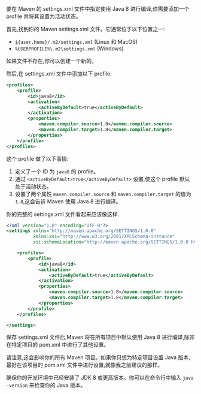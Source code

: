 要在 Maven 的 settings.xml 文件中指定使用 Java 8 进行编译,你需要添加一个 profile 并将其设置为活动状态。

首先,找到你的 Maven settings.xml 文件。它通常位于以下位置之一:

- `${user.home}/.m2/settings.xml` (Linux 和 MacOS)
- `%USERPROFILE%\.m2\settings.xml` (Windows)

如果文件不存在,你可以创建一个新的。

然后,在 settings.xml 文件中添加以下 profile:

```xml
<profiles>
    <profile>
        <id>java8</id>
        <activation>
            <activeByDefault>true</activeByDefault>
        </activation>
        <properties>
            <maven.compiler.source>1.8</maven.compiler.source>
            <maven.compiler.target>1.8</maven.compiler.target>
        </properties>
    </profile>
</profiles>
```

这个 profile 做了以下事情:

1. 定义了一个 ID 为 `java8` 的 profile。
2. 通过 `<activeByDefault>true</activeByDefault>` 设置,使这个 profile 默认处于活动状态。
3. 设置了两个属性 `maven.compiler.source` 和 `maven.compiler.target` 的值为 `1.8`,这会告诉 Maven 使用 Java 8 进行编译。

你的完整的 settings.xml 文件看起来应该像这样:

```xml
<?xml version="1.0" encoding="UTF-8"?>
<settings xmlns="http://maven.apache.org/SETTINGS/1.0.0"
          xmlns:xsi="http://www.w3.org/2001/XMLSchema-instance"
          xsi:schemaLocation="http://maven.apache.org/SETTINGS/1.0.0 http://maven.apache.org/xsd/settings-1.0.0.xsd">

    <profiles>
        <profile>
            <id>java8</id>
            <activation>
                <activeByDefault>true</activeByDefault>
            </activation>
            <properties>
                <maven.compiler.source>1.8</maven.compiler.source>
                <maven.compiler.target>1.8</maven.compiler.target>
            </properties>
        </profile>
    </profiles>

</settings>
```

保存 settings.xml 文件后,Maven 将在所有项目中默认使用 Java 8 进行编译,除非在特定项目的 pom.xml 中进行了其他设置。

请注意,这会影响你的所有 Maven 项目。如果你只想为特定项目设置 Java 版本,最好在该项目的 pom.xml 文件中进行设置,就像我之前建议的那样。

确保你的开发环境中已经安装了 JDK 8 或更高版本。你可以在命令行中输入 `java -version` 来检查你的 Java 版本。